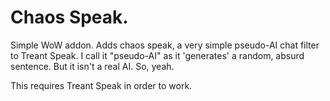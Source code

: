 # Chaos Speak.

Simple WoW addon. Adds chaos speak, a very simple pseudo-AI chat filter to Treant Speak. I call it "pseudo-AI" as it 'generates' a random, absurd sentence. 
But it isn't a real AI. So, yeah.

This requires Treant Speak in order to work.
